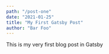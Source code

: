 ```yaml
---
path: "/post-one"
date: "2021-01-25"
title: "My First Gatsby Post"
author: "Bar Foo"
---
```


This is my very first blog post in Gatsby
